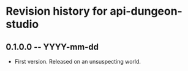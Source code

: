 # Revision history for api-dungeon-studio

## 0.1.0.0  -- YYYY-mm-dd

* First version. Released on an unsuspecting world.
